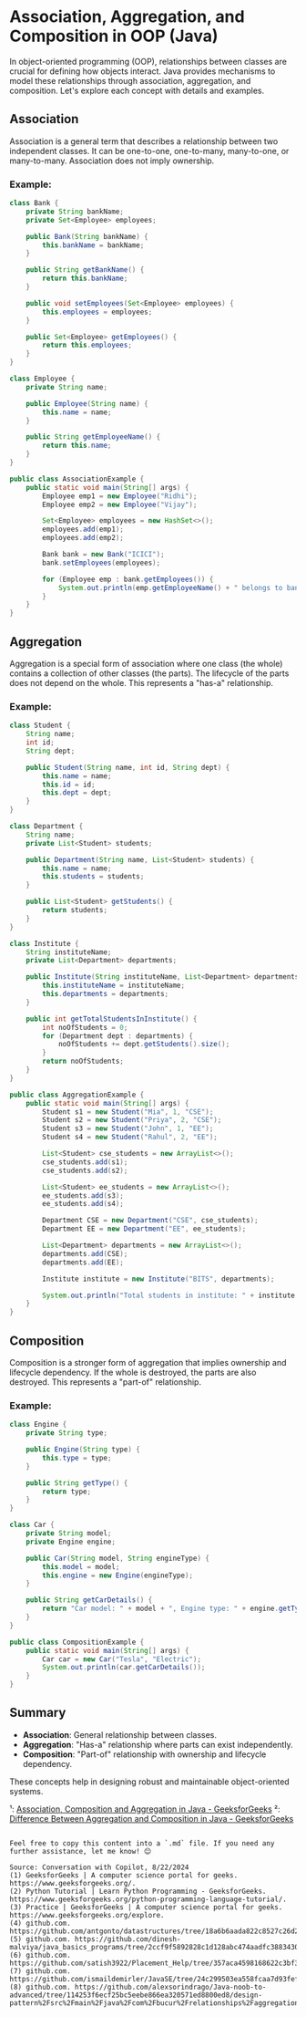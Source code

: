 # Association, Aggregation, and Composition in OOP (Java)

In object-oriented programming (OOP), relationships between classes are crucial for defining how objects interact. Java provides mechanisms to model these relationships through association, aggregation, and composition. Let's explore each concept with details and examples.

## Association

Association is a general term that describes a relationship between two independent classes. It can be one-to-one, one-to-many, many-to-one, or many-to-many. Association does not imply ownership.

### Example:

```java
class Bank {
    private String bankName;
    private Set<Employee> employees;

    public Bank(String bankName) {
        this.bankName = bankName;
    }

    public String getBankName() {
        return this.bankName;
    }

    public void setEmployees(Set<Employee> employees) {
        this.employees = employees;
    }

    public Set<Employee> getEmployees() {
        return this.employees;
    }
}

class Employee {
    private String name;

    public Employee(String name) {
        this.name = name;
    }

    public String getEmployeeName() {
        return this.name;
    }
}

public class AssociationExample {
    public static void main(String[] args) {
        Employee emp1 = new Employee("Ridhi");
        Employee emp2 = new Employee("Vijay");

        Set<Employee> employees = new HashSet<>();
        employees.add(emp1);
        employees.add(emp2);

        Bank bank = new Bank("ICICI");
        bank.setEmployees(employees);

        for (Employee emp : bank.getEmployees()) {
            System.out.println(emp.getEmployeeName() + " belongs to bank " + bank.getBankName());
        }
    }
}
```

## Aggregation

Aggregation is a special form of association where one class (the whole) contains a collection of other classes (the parts). The lifecycle of the parts does not depend on the whole. This represents a "has-a" relationship.

### Example:

```java
class Student {
    String name;
    int id;
    String dept;

    public Student(String name, int id, String dept) {
        this.name = name;
        this.id = id;
        this.dept = dept;
    }
}

class Department {
    String name;
    private List<Student> students;

    public Department(String name, List<Student> students) {
        this.name = name;
        this.students = students;
    }

    public List<Student> getStudents() {
        return students;
    }
}

class Institute {
    String instituteName;
    private List<Department> departments;

    public Institute(String instituteName, List<Department> departments) {
        this.instituteName = instituteName;
        this.departments = departments;
    }

    public int getTotalStudentsInInstitute() {
        int noOfStudents = 0;
        for (Department dept : departments) {
            noOfStudents += dept.getStudents().size();
        }
        return noOfStudents;
    }
}

public class AggregationExample {
    public static void main(String[] args) {
        Student s1 = new Student("Mia", 1, "CSE");
        Student s2 = new Student("Priya", 2, "CSE");
        Student s3 = new Student("John", 1, "EE");
        Student s4 = new Student("Rahul", 2, "EE");

        List<Student> cse_students = new ArrayList<>();
        cse_students.add(s1);
        cse_students.add(s2);

        List<Student> ee_students = new ArrayList<>();
        ee_students.add(s3);
        ee_students.add(s4);

        Department CSE = new Department("CSE", cse_students);
        Department EE = new Department("EE", ee_students);

        List<Department> departments = new ArrayList<>();
        departments.add(CSE);
        departments.add(EE);

        Institute institute = new Institute("BITS", departments);

        System.out.println("Total students in institute: " + institute.getTotalStudentsInInstitute());
    }
}
```

## Composition

Composition is a stronger form of aggregation that implies ownership and lifecycle dependency. If the whole is destroyed, the parts are also destroyed. This represents a "part-of" relationship.

### Example:

```java
class Engine {
    private String type;

    public Engine(String type) {
        this.type = type;
    }

    public String getType() {
        return type;
    }
}

class Car {
    private String model;
    private Engine engine;

    public Car(String model, String engineType) {
        this.model = model;
        this.engine = new Engine(engineType);
    }

    public String getCarDetails() {
        return "Car model: " + model + ", Engine type: " + engine.getType();
    }
}

public class CompositionExample {
    public static void main(String[] args) {
        Car car = new Car("Tesla", "Electric");
        System.out.println(car.getCarDetails());
    }
}
```

## Summary

- **Association**: General relationship between classes.
- **Aggregation**: "Has-a" relationship where parts can exist independently.
- **Composition**: "Part-of" relationship with ownership and lifecycle dependency.

These concepts help in designing robust and maintainable object-oriented systems.

¹: [Association, Composition and Aggregation in Java - GeeksforGeeks](https://www.geeksforgeeks.org/association-composition-aggregation-java/)
²: [Difference Between Aggregation and Composition in Java - GeeksforGeeks](https://www.geeksforgeeks.org/difference-between-aggregation-and-composition-in-java/)

```

Feel free to copy this content into a `.md` file. If you need any further assistance, let me know! 😊

Source: Conversation with Copilot, 8/22/2024
(1) GeeksforGeeks | A computer science portal for geeks. https://www.geeksforgeeks.org/.
(2) Python Tutorial | Learn Python Programming - GeeksforGeeks. https://www.geeksforgeeks.org/python-programming-language-tutorial/.
(3) Practice | GeeksforGeeks | A computer science portal for geeks. https://www.geeksforgeeks.org/explore.
(4) github.com. https://github.com/antgonto/datastructures/tree/18a6b6aada822c8527c26d27518ac0e53e036eb9/src%2Fuml%2FAggregation.java.
(5) github.com. https://github.com/dinesh-malviya/java_basics_programs/tree/2ccf9f5892828c1d128abc474aadfc3883430842/src%2Fcom%2Fmalviyad%2Fassociation%2FAgreegationExample.java.
(6) github.com. https://github.com/satish3922/Placement_Help/tree/357aca4598168622c3bf3d52bf40c96ad17c380a/WIPRO%2FBLUFFER%2FDAY2%2FAssociation%2Fhas_A_relationship%2FAggregation.java.
(7) github.com. https://github.com/ismaildemirler/JavaSE/tree/24c299503ea558fcaa7d93fefd4415134bc6c01b/src%2FB_Intermediate%2FA_OOP%2FJ_Aggregation%2FAggregation.java.
(8) github.com. https://github.com/alexsorindrago/Java-noob-to-advanced/tree/114253f6ecf25bc5eebe866ea320571ed8800ed8/design-pattern%2Fsrc%2Fmain%2Fjava%2Fcom%2Fbucur%2Frelationships%2Faggregation%2FDemoAggregation.java.
```
